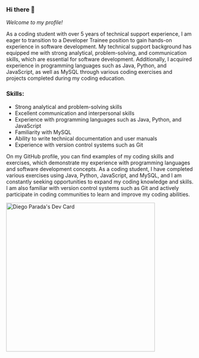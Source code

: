 ### Hi there 👋

_Welcome to my profile!_

As a coding student with over 5 years of technical support experience, I am eager to transition to a Developer Trainee position to gain hands-on experience in software development. My technical support background has equipped me with strong analytical, problem-solving, and communication skills, which are essential for software development. Additionally, I acquired experience in programming languages such as Java, Python, and JavaScript, as well as MySQL through various coding exercises and projects completed during my coding education.

### **Skills:**
* Strong analytical and problem-solving skills
* Excellent communication and interpersonal skills
* Experience with programming languages such as Java, Python, and JavaScript
* Familiarity with MySQL
* Ability to write technical documentation and user manuals
* Experience with version control systems such as Git


On my GitHub profile, you can find examples of my coding skills and exercises, which demonstrate my experience with programming languages and software development concepts. As a coding student, I have completed various exercises using Java, Python, JavaScript, and MySQL, and I am constantly seeking opportunities to expand my coding knowledge and skills. I am also familiar with version control systems such as Git and actively participate in coding communities to learn and improve my coding abilities.

<a href="https://app.daily.dev/dmpc92"><img src="https://api.daily.dev/devcards/e9242e0345d54889b8a20cdf079ebc5b.png?r=tue" width="400" alt="Diego Parada's Dev Card"/></a>


